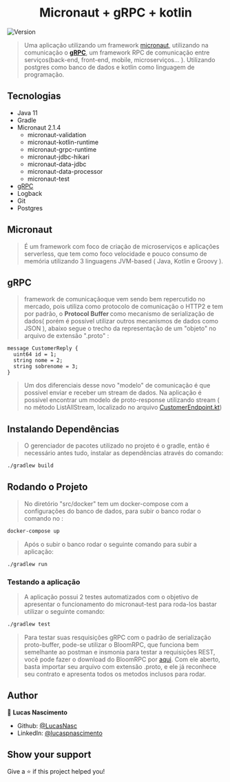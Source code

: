 <h1 align="center"> Micronaut + gRPC + kotlin </h1>



<p>
  <img alt="Version" src="https://img.shields.io/badge/version-0.1-blue.svg?cacheSeconds=2592000" />
</p>

  > Uma aplicação utilizando um framework [micronaut](https://micronaut.io/), utilizando na comunicação o <b>[gRPC](https://grpc.io/)</b>, um framework RPC de comunicação entre serviços(back-end, front-end, mobile, microserviços... ). Utilizando postgres como banco de dados e kotlin como linguagem de programação.
  
  
 ## Tecnologias
- Java 11
- Gradle
- Micronaut 2.1.4
    - micronaut-validation
    - micronaut-kotlin-runtime
    - micronaut-grpc-runtime
    - micronaut-jdbc-hikari
    - micronaut-data-jdbc
    - micronaut-data-processor
    - micronaut-test
 - [gRPC](#grpc)
 - Logback
 - Git
 - Postgres
 
## Micronaut
> É um framework com foco de criação de microserviços e aplicações serverless, que tem como foco velocidade e pouco consumo de memória utilizando 3 linguagens JVM-based ( Java, Kotlin e Groovy ).

## gRPC
> framework de comunicaçãoque vem sendo bem repercutido  no mercado, pois utiliza como protocolo de comunicação o HTTP2 e tem por padrão, o <b> Protocol Buffer </b> como mecanismo de serialização de dados( porém é possível utilizar outros mecanismos de dados como JSON ), abaixo segue o trecho da representação de um "objeto" no arquivo de extensão ".proto" :

```
message CustomerReply {
  uint64 id = 1;
  string nome = 2;
  string sobrenome = 3;
}
```

> Um dos diferenciais desse novo "modelo" de comunicação é que possivel enviar e receber um stream de dados. Na aplicação é possivel encontrar um modelo de proto-response utilizando stream ( no método ListAllStream, localizado no arquivo [CustomerEndpoint.kt](https://github.com/LucasNasc/micronaut-grpc-kotlin/blob/master/src/main/kotlin/br/com/nascimento/customer/CustomerEndpoint.kt)) 

## Instalando Dependências
> O gerenciador de pacotes utilizado no projeto é o gradle, então é necessário antes tudo, instalar as dependências através do comando: 

```sh
./gradlew build
```

## Rodando o Projeto

> No diretório "src/docker" tem um docker-compose com a configurações do banco de dados, para subir o banco rodar o comando no : 

```sh
docker-compose up
```
> Após o subir o banco rodar o seguinte comando para subir a aplicação:

```sh
./gradlew run
```

### Testando a aplicação

> A aplicação possui 2 testes automatizados com o objetivo de apresentar o funcionamento do micronaut-test para roda-los bastar utilizar o seguinte comando:

```sh
./gradlew test
```
> Para testar suas resquisições gRPC com o padrão de serialização proto-buffer, pode-se utilizar o BloomRPC, que funciona bem semelhante ao postman e insmonia para testar a requisições REST, você pode fazer o download do BloomRPC por [aqui](https://appimage.github.io/BloomRPC/). Com ele aberto, basta importar  seu arquivo com extensão .proto, e ele já reconhece seu contrato e apresenta todos os metodos inclusos para rodar.


## Author

👤 **Lucas Nascimento**

* Github: [@LucasNasc](https://github.com/LucasNasc)
* LinkedIn: [@lucaspnascimento](https://linkedin.com/in/lucaspnascimento)

## Show your support

Give a ⭐️ if this project helped you!
